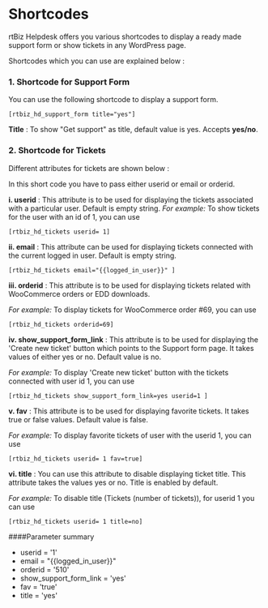 # Shortcodes

rtBiz Helpdesk offers you various shortcodes to display a ready made support form or show tickets in any WordPress page.

Shortcodes which you can use are explained below :


### 1. Shortcode for Support Form

You can use the following shortcode to display a support form.

```
[rtbiz_hd_support_form title="yes"]
```
**Title** : To show "Get support" as title, default value is yes. Accepts **yes/no**.

### 2. Shortcode for Tickets

Different attributes for tickets are shown below :

In this short code you have to pass either userid or email or orderid.

**i. userid** : This attribute is to be used for displaying the tickets associated with a particular user. Default is empty string.
*For example:* To show tickets for the user with an id of 1, you can use

``` [rtbiz_hd_tickets userid= 1] ```

**ii. email** : This attribute can be used for displaying tickets connected with the current logged in user. Default is empty string.

```[rtbiz_hd_tickets email="{{logged_in_user}}" ]```

**iii. orderid** : This attribute is to be used for displaying tickets related with WooCommerce orders or EDD downloads.

 *For example:* To display tickets for WooCommerce order #69, you can use

```[rtbiz_hd_tickets orderid=69]```

**iv. show_support_form_link** : This attribute is to be used for displaying the 'Create new ticket' button which points to the Support form page. It takes values of either yes or no. Default value is no.

*For example:* To display 'Create new ticket' button with the tickets connected with user id 1, you can use

```[rtbiz_hd_tickets show_support_form_link=yes userid=1 ] ```

**v. fav** : This attribute is to be used for displaying favorite tickets. It takes true or false values. Default value is false.

*For example:* To display favorite tickets of user with the userid 1, you can use

```[rtbiz_hd_tickets userid= 1 fav=true]```


**vi. title** : You can use this attribute to disable displaying ticket title. This attribute takes the values yes or no. Title is enabled by default.

*For example:* To disable title (Tickets (number of tickets)), for userid 1 you can use

```[rtbiz_hd_tickets userid= 1 title=no]```

####Parameter summary
* userid = '1'
* email = "{{logged_in_user}}"
* orderid = '510'
* show_support_form_link = 'yes'
* fav = 'true'
* title = 'yes'
